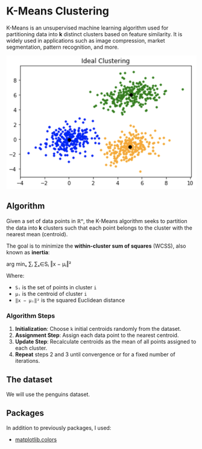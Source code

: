 # K-Means Clustering

K-Means is an unsupervised machine learning algorithm used for partitioning data into **k** distinct clusters based on feature similarity. It is widely used in applications such as image compression, market segmentation, pattern recognition, and more.

![k_means.png](k_means.png)

## Algorithm

Given a set of data points in ℝⁿ, the K-Means algorithm seeks to partition the data into **k** clusters such that each point belongs to the cluster with the nearest mean (centroid).

The goal is to minimize the **within-cluster sum of squares** (WCSS), also known as **inertia**:

arg minₛ ∑ᵢ ∑ₓ∈Sᵢ ‖x − μᵢ‖²


Where:
- `Sᵢ` is the set of points in cluster `i`
- `μᵢ` is the centroid of cluster `i`
- `‖x − μᵢ‖²` is the squared Euclidean distance

### Algorithm Steps

1. **Initialization**: Choose `k` initial centroids randomly from the dataset.
2. **Assignment Step**: Assign each data point to the nearest centroid.
3. **Update Step**: Recalculate centroids as the mean of all points assigned to each cluster.
4. **Repeat** steps 2 and 3 until convergence or for a fixed number of iterations.

## The dataset

We will use the penguins dataset.

## Packages

In addition to previously packages, I used:

- [matplotlib.colors](https://matplotlib.org/stable/api/colors_api.html#module-matplotlib.colors)

